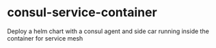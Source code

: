 # consul-service-container
Deploy a helm chart with a consul agent and side car running inside the container for service mesh
